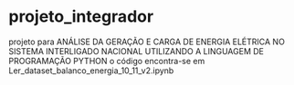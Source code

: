 # projeto_integrador
projeto para ANÁLISE DA GERAÇÃO E CARGA DE ENERGIA ELÉTRICA NO SISTEMA INTERLIGADO NACIONAL UTILIZANDO A LINGUAGEM DE PROGRAMAÇÃO PYTHON
o código encontra-se em Ler_dataset_balanco_energia_10_11_v2.ipynb
